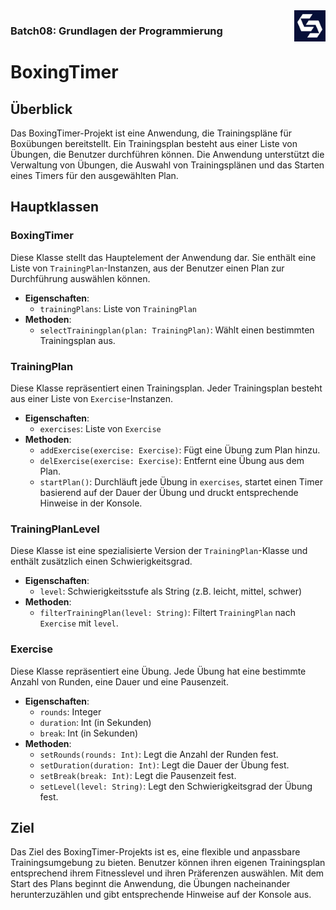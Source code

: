 <img align="right" width="50" height="50" src="img/syntaxLogo.png">

### Batch08: Grundlagen der Programmierung<p align="right">

# BoxingTimer

## Überblick

Das BoxingTimer-Projekt ist eine Anwendung, die Trainingspläne für Boxübungen bereitstellt. Ein Trainingsplan besteht aus einer Liste von Übungen, die Benutzer durchführen können. Die Anwendung unterstützt die Verwaltung von Übungen, die Auswahl von Trainingsplänen und das Starten eines Timers für den ausgewählten Plan.

## Hauptklassen

### BoxingTimer

Diese Klasse stellt das Hauptelement der Anwendung dar. Sie enthält eine Liste von `TrainingPlan`-Instanzen, aus der Benutzer einen Plan zur Durchführung auswählen können.

- **Eigenschaften**:
  - `trainingPlans`: Liste von `TrainingPlan`
- **Methoden**:
  - `selectTrainingplan(plan: TrainingPlan)`: Wählt einen bestimmten Trainingsplan aus.

### TrainingPlan

Diese Klasse repräsentiert einen Trainingsplan. Jeder Trainingsplan besteht aus einer Liste von `Exercise`-Instanzen.

- **Eigenschaften**:
  - `exercises`: Liste von `Exercise`
- **Methoden**:
  - `addExercise(exercise: Exercise)`: Fügt eine Übung zum Plan hinzu.
  - `delExercise(exercise: Exercise)`: Entfernt eine Übung aus dem Plan.
  - `startPlan()`: Durchläuft jede Übung in `exercises`, startet einen Timer basierend auf der Dauer der Übung und druckt entsprechende Hinweise in der Konsole.

### TrainingPlanLevel

Diese Klasse ist eine spezialisierte Version der `TrainingPlan`-Klasse und enthält zusätzlich einen Schwierigkeitsgrad.

- **Eigenschaften**:
  - `level`: Schwierigkeitsstufe als String (z.B. leicht, mittel, schwer)
- **Methoden**:
  - `filterTrainingPlan(level: String)`: Filtert `TrainingPlan` nach `Exercise` mit `level`.

### Exercise

Diese Klasse repräsentiert eine Übung. Jede Übung hat eine bestimmte Anzahl von Runden, eine Dauer und eine Pausenzeit.

- **Eigenschaften**:
  - `rounds`: Integer
  - `duration`: Int (in Sekunden)
  - `break`: Int (in Sekunden)
- **Methoden**:
  - `setRounds(rounds: Int)`: Legt die Anzahl der Runden fest.
  - `setDuration(duration: Int)`: Legt die Dauer der Übung fest.
  - `setBreak(break: Int)`: Legt die Pausenzeit fest.
  - `setLevel(level: String)`: Legt den Schwierigkeitsgrad der Übung fest.

## Ziel

Das Ziel des BoxingTimer-Projekts ist es, eine flexible und anpassbare Trainingsumgebung zu bieten. Benutzer können ihren eigenen Trainingsplan entsprechend ihrem Fitnesslevel und ihren Präferenzen auswählen. Mit dem Start des Plans beginnt die Anwendung, die Übungen nacheinander herunterzuzählen und gibt entsprechende Hinweise auf der Konsole aus.
